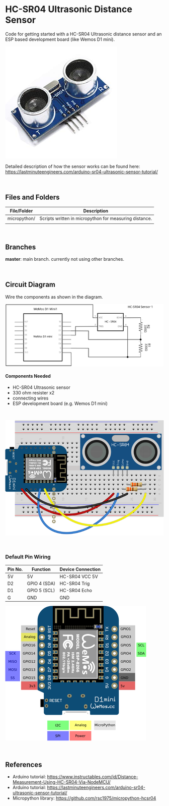 # HC-SR04 Ultrasonic Distance Sensor

Code for getting started with a HC-SR04 Ultrasonic distance sensor and an ESP based development board (like Wemos D1 mini).

![sensor](assets/hc-sr04-sensor.jpg)

Detailed description of how the sensor works can be found here: https://lastminuteengineers.com/arduino-sr04-ultrasonic-sensor-tutorial/

<br>

## Files and Folders

| File/Folder | Description |
|--- | --- |
| micropython/ | Scripts written in micropython for measuring distance. |
|  |  |

<br>

## Branches

**master**: main branch. currently not using other branches.

<br>

## Circuit Diagram
Wire the components as shown in the diagram.

![circuit diagram](assets/hc-sr04-sensor-circuit-diagram_schem.svg)

#### Components Needed
* HC-SR04 Ultrasonic sensor
* 330 ohm resister x2
* connecting wires
* ESP development board (e.g. Wemos D1 mini)


<br />

![breadboard diagram](assets/hc-sr04-sensor-circuit-diagram_bb.svg)

<br />

### Default Pin Wiring

| Pin No. | Function | Device Connection |
| --- | --- | --- |
| 5V | 5V | HC-SR04 VCC 5V |
| D2 | GPIO 4 (SDA) | HC-SR04 Trig |
| D1 | GPIO 5 (SCL) | HC-SR04 Echo |
| G | GND | GND |

![pin diagram](assets/Wemos-D1-Mini.png)

<br>

## References

* Arduino tutorial: https://www.instructables.com/id/Distance-Measurement-Using-HC-SR04-Via-NodeMCU/
* Arduino tutorial: https://lastminuteengineers.com/arduino-sr04-ultrasonic-sensor-tutorial/
* Micropython library: https://github.com/rsc1975/micropython-hcsr04
